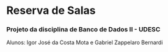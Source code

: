 # Reserva de Salas
### Projeto da disciplina de Banco de Dados II - UDESC

Alunos: Igor José da Costa Mota e Gabriel Zappelaro Bernardi
